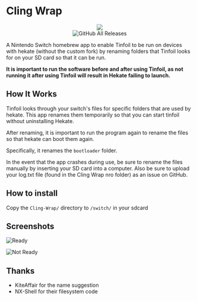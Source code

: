 # Cling Wrap
<p align="center">
<img src = "https://user-images.githubusercontent.com/11286118/84357080-6e643c00-ac08-11ea-9435-19f116d0477e.png"\><br>
<img alt="GitHub All Releases" src="https://img.shields.io/github/downloads/wilsam239/Cling-Wrap/total">
</p>
A Nintendo Switch homebrew app to enable Tinfoil to be run on devices with hekate (without the custom fork) by renaming folders that Tinfoil looks for on your SD card so that it can be run.

**It is important to run the software before and after using Tinfoil, as not running it after using Tinfoil will result in Hekate failing to launch.**

## How It Works
Tinfoil looks through your switch's files for specific folders that are used by hekate. This app renames them temporarily so that you can start tinfoil without uninstalling Hekate.

After renaming, it is important to run the program again to rename the files so that hekate can boot them again.

Specifically, it renames the `bootloader` folder.

In the event that the app crashes during use, be sure to rename the files manually by inserting your SD card into a computer. Also be sure to upload your log.txt file (found in the Cling Wrap nro folder) as an issue on GitHub.

## How to install
Copy the `Cling-Wrap/` directory to `/switch/` in your sdcard

## Screenshots
![Ready](https://user-images.githubusercontent.com/11286118/84357078-6e643c00-ac08-11ea-8b82-67ccafbb5d8f.jpg)

![Not Ready](https://user-images.githubusercontent.com/11286118/84357073-6d330f00-ac08-11ea-9f66-f910660eef05.jpg)

## Thanks
- KiteAffair for the name suggestion
- NX-Shell for their filesystem code

